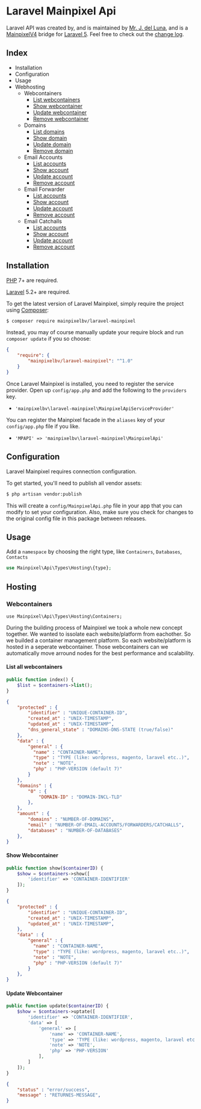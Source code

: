 Laravel Mainpixel Api
====================
Laravel API was created by, and is maintained by [Mr. J. del Luna](https://github.com/paperclamp), and is a [MainpixelV4](https://www.mainpixel.io) bridge for [Laravel 5](http://laravel.com). Feel free to check out the [change log](CHANGELOG.md).

## Index

- Installation
- Configuration
- Usage
- Webhosting
    - Webcontainers
        - [List webcontainers](#list-all-webcontainers)
        - [Show webcontainer](#show-webcontainer)
        - [Update webcontainer](#update-webcontainer)
        - [Remove webcontainer](#destroy-webcontainer)
    - Domains
        - [List domains](#list-all-domains)
        - [Show domain](#show-domain)
        - [Update domain](#update-domain)
        - [Remove domain](#destroy-domain)
    - Email Accounts
        - [List accounts](#list-all-email-accounts)
        - [Show account](#show-email-account)
        - [Update account](#update-email-acount)
        - [Remove account](#destroy-email-acount)
    - Email Forwarder
        - [List accounts](#list-all-email-accounts)
        - [Show account](#show-email-account)
        - [Update account](#update-email-acount)
        - [Remove account](#destroy-email-acount)
    - Email Catchalls
        - [List accounts](#list-all-email-accounts)
        - [Show account](#show-email-account)
        - [Update account](#update-email-acount)
        - [Remove account](#destroy-email-acount)
    


## Installation

[PHP](https://php.net) 7+ are required.

[Laravel](https://laravel.com) 5.2+ are required.

To get the latest version of Laravel Mainpixel, simply require the project using [Composer](https://getcomposer.org):

```bash
$ composer require mainpixelbv/laravel-mainpixel
```

Instead, you may of course manually update your require block and run `composer update` if you so choose:

```json
{
    "require": {
        "mainpixelbv/laravel-mainpixel": "^1.0"
    }
}
```

Once Laravel Mainpixel is installed, you need to register the service provider. Open up `config/app.php` and add the following to the `providers` key.

* `'mainpixelbv\laravel-mainpixel\MainpixelApiServiceProvider'`

You can register the Mainpixel facade in the `aliases` key of your `config/app.php` file if you like.

* `'MPAPI' => 'mainpixelbv\laravel-mainpixel\MainpixelApi'`

## Configuration

Laravel Mainpixel requires connection configuration.

To get started, you'll need to publish all vendor assets:

```bash
$ php artisan vendor:publish
```

This will create a `config/MainpixelApi.php` file in your app that you can modify to set your configuration. Also, make sure you check for changes to the original config file in this package between releases.

## Usage
Add a `namespace` by choosing the right type, like `Containers`, `Databases`, `Contacts`

```php
use Mainpixel\Api\Types\Hosting\{type};
```

## Hosting

### Webcontainers 

`use Mainpixel\Api\Types\Hosting\Containers;`

During the building process of Mainpixel we took a whole new concept together. We wanted to issolate each website/platform from eachother. So we builded a container management platform. So each website/platform is hosted in a seperate webcontainer. Those webcontainers can we automatically move arround nodes for the best performance and scalability.

#### List all webcontainers

```php
public function index() {
    $list = $containers->list();
}
```

```json
{
    "protected" : {
        "identifier" : "UNIQUE-CONTAINER-ID",
        "created_at" : "UNIX-TIMESTAMP",
        "updated_at" : "UNIX-TIMESTAMP",
        "dns_general_state" : "DOMAINS-DNS-STATE (true/false)"
    },
    "data" : {
        "general" : {
          "name" : "CONTAINER-NAME",
          "type" : "TYPE (like: wordpress, magento, laravel etc..)",
          "note" : "NOTE",
          "php" : "PHP-VERSION (default 7)"
        }
    },
    "domains" : {
        "0" : {
            "DOMAIN-ID" : "DOMAIN-INCL-TLD"
        }, 
    },
    "amount" : {
        "domains" : "NUMBER-OF-DOMAINS",
        "email" : "NUMBER-OF-EMAIL-ACCOUNTS/FORWARDERS/CATCHALLS",
        "databases" : "NUMBER-OF-DATABASES"
    },
}
```

#### Show Webcontainer

```php
public function show($containerID) {
    $show = $containers->show([
        'identifier' => 'CONTAINER-IDENTIFIER'
    ]);
}
```

```json
{
    "protected" : {
        "identifier" : "UNIQUE-CONTAINER-ID",
        "created_at" : "UNIX-TIMESTAMP",
        "updated_at" : "UNIX-TIMESTAMP",
    },
    "data" : {
        "general" : {
          "name" : "CONTAINER-NAME",
          "type" : "TYPE (like: wordpress, magento, laravel etc..)",
          "note" : "NOTE",
          "php" : "PHP-VERSION (default 7)"
        }
    },
}
```

#### Update Webcontainer

```php
public function update($containerID) {
    $show = $containers->uptate([
        'identifier' => 'CONTAINER-IDENTIFIER',
        'data' => [
            'general' => [
                'name' => 'CONTAINER-NAME',
                'type' => 'TYPE (like: wordpress, magento, laravel etc..)',
                'note' => 'NOTE',
                'php' => 'PHP-VERSION'
            ],
        ]
    ]);
}
```

```json
{
    "status" : "error/success",
    "message" : "RETURNES-MESSAGE",
}
```



